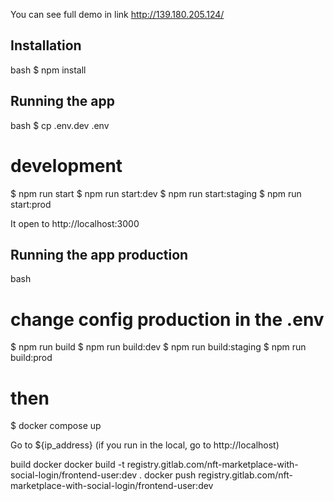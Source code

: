 You can see full demo in link http://139.180.205.124/

## Installation

bash
$ npm install

## Running the app

bash
$ cp .env.dev .env

# development
$ npm run start
$ npm run start:dev
$ npm run start:staging
$ npm run start:prod


It open to http://localhost:3000

## Running the app production

bash
# change config production in the .env
$ npm run build 
$ npm run build:dev
$ npm run build:staging
$ npm run build:prod
# then
$ docker compose up

Go to ${ip_address} (if you run in the local, go to http://localhost)

build docker
docker build -t registry.gitlab.com/nft-marketplace-with-social-login/frontend-user:dev .
docker push registry.gitlab.com/nft-marketplace-with-social-login/frontend-user:dev
